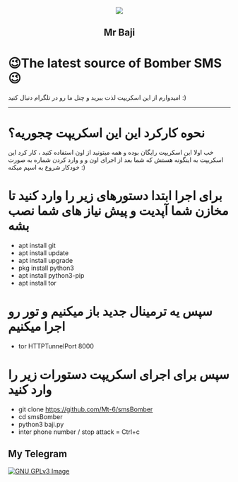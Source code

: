 <p align="center"><img src="https://i.pinimg.com/originals/3a/1c/15/3a1c151e4f4c00676ee2c99e431aa428.png"></p>
<h2 align="center"><b>Mr Baji</b></h2>

</p>

# 😉The latest source of Bomber SMS😉
امیدوارم از این اسکریپت لذت ببرید و چنل ما رو در تلگرام دنبال کنید  :)
<hr> 

# نحوه کارکرد این این اسکریپت چجوریه؟

 خب اولا این اسکریپت رایگان بوده و همه میتونید از اون استفاده کنید ، کار کرد این اسکریپت به اینگونه هستش که
شما بعد از اجرای اون و و وارد کردن شماره به صورت خودکار شروع به اسپم میکنه :)

 
 
 
# برای اجرا ابتدا دستورهای زیر را وارد کنید تا مخازن شما آپدیت و پیش نیاز های شما نصب بشه

* apt install git
* apt install update
* apt install upgrade
* pkg install python3
* apt install python3-pip
* apt install tor 

# سپس یه ترمینال جدید باز میکنیم و تور رو اجرا میکنیم

* tor HTTPTunnelPort 8000

# سپس برای اجرای اسکریپت دستورات زیر را وارد کنید

* git clone https://github.com/Mt-6/smsBomber
* cd smsBomber
* python3 baji.py
* inter phone number / stop attack = Ctrl+c

## My Telegram
[![GNU GPLv3 Image](https://telegram.org/img/t_logo.png)](http://t.me/mrbaji)
